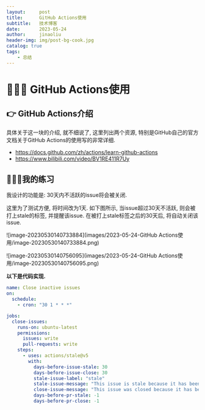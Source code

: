```yaml
---
layout:     post
title:      GitHub Actions使用
subtitle:   技术博客
date:       2023-05-24
author:     jinaoliu
header-img: img/post-bg-cook.jpg
catalog: true
tags:		
    - 总结	
---
```




# &#x1F3AF;&#x1F3AF;&#x1F3AF; GitHub Actions使用

## &#x1F449; GitHub Actions介绍

具体关于这一块的介绍, 就不细说了, 这里列出两个资源, 特别是GitHub自己的官方文档关于GitHub Actions的使用写的非常详细.

- https://docs.github.com/zh/actions/learn-github-actions
- https://www.bilibili.com/video/BV1RE411R7Uy

## &#x1F680;&#x1F680;&#x1F680;我的练习

我设计的功能是: 30天内不活跃的issue将会被关闭. 

这里为了测试方便, 将时间改为1天. 如下图所示, 当issue超过30天不活跃, 则会被打上stale的标签, 并提醒该issue. 在被打上stale标签之后的30天后, 将自动关闭该issue.

![image-20230530140733884](images/2023-05-24-GitHub Actions使用/image-20230530140733884.png)

![image-20230530140756095](images/2023-05-24-GitHub Actions使用/image-20230530140756095.png)

**以下是代码实现.**

```yaml
name: Close inactive issues
on:
  schedule:
    - cron: "30 1 * * *"

jobs:
  close-issues:
    runs-on: ubuntu-latest
    permissions:
      issues: write
      pull-requests: write
    steps:
      - uses: actions/stale@v5
        with:
          days-before-issue-stale: 30
          days-before-issue-close: 30
          stale-issue-label: "stale"
          stale-issue-message: "This issue is stale because it has been open for 30 days with no activity."
          close-issue-message: "This issue was closed because it has been inactive for 14 days since being marked as stale."
          days-before-pr-stale: -1
          days-before-pr-close: -1
```




